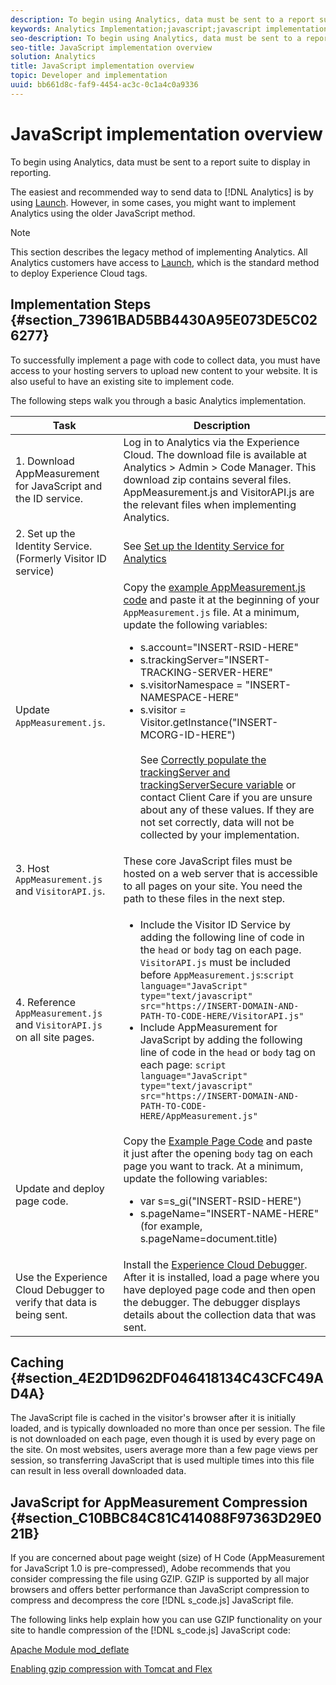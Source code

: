 ```yaml
---
description: To begin using Analytics, data must be sent to a report suite to display in reporting.
keywords: Analytics Implementation;javascript;javascript implementation;appmeasurement;download appmeasurement;Identity Service;visitorapi.js;caching;appmeasurement compression
seo-description: To begin using Analytics, data must be sent to a report suite to display in reporting.
seo-title: JavaScript implementation overview
solution: Analytics
title: JavaScript implementation overview
topic: Developer and implementation
uuid: bb661d8c-faf9-4454-ac3c-0c1a4c0a9336
---
```


# JavaScript implementation overview

To begin using Analytics, data must be sent to a report suite to display in reporting.

The easiest and recommended way to send data to [!DNL Analytics] is by using [Launch](/help/implement/implement-with-launch/create-analytics-property.md). However, in some cases, you might want to implement Analytics using the older JavaScript method.

>[!NOTE]
>
>This section describes the legacy method of implementing Analytics. All Analytics customers have access to [Launch](/help/implement/implement-with-launch/create-analytics-property.md), which is the standard method to deploy Experience Cloud tags.

## Implementation Steps {#section_73961BAD5BB4430A95E073DE5C026277}

To successfully implement a page with code to collect data, you must have access to your hosting servers to upload new content to your website. It is also useful to have an existing site to implement code.

The following steps walk you through a basic Analytics implementation. 

| Task | Description |
|--- |--- |
|1. Download AppMeasurement for JavaScript and the ID service.|Log in to Analytics via the Experience Cloud. The download file is available at Analytics > Admin > Code Manager.  This download zip contains several files.  AppMeasurement.js  and  VisitorAPI.js  are the relevant files when implementing Analytics.|
|2. Set up the Identity Service. (Formerly Visitor ID service)| See [Set up the Identity Service for Analytics](https://docs.adobe.com/content/help/en/id-service/using/home.html)|
|Update `AppMeasurement.js`.|Copy the [example AppMeasurement.js code](https://docs.adobe.com/content/help/en/analytics/implementation/javascript-implementation/appmeasure-mjs-pagecode.html#section_4351543F2D6049218E18B48769D471E2) and paste it at the beginning of your `AppMeasurement.js` file. At a minimum, update the following variables:<ul><li>s.account="INSERT-RSID-HERE"</li><li>s.trackingServer="INSERT-TRACKING-SERVER-HERE"</li><li>s.visitorNamespace = "INSERT-NAMESPACE-HERE"</li><li>s.visitor = Visitor.getInstance("INSERT-MCORG-ID-HERE")</li><br>See [Correctly populate the trackingServer and trackingServerSecure variable](https://helpx.adobe.com/analytics/kb/determining-data-center.html) or contact Client Care if you are unsure about any of these values. If they are not set correctly, data will not be collected by your implementation.</br>|
|3. Host `AppMeasurement.js` and `VisitorAPI.js`.|These core JavaScript files must be hosted on a web server that is accessible to all pages on your site. You need the path to these files in the next step.|
|4. Reference `AppMeasurement.js` and `VisitorAPI.js`  on all site pages.|<ul><li>Include the Visitor ID Service by adding the following line of code in the `head` or `body` tag on each page. `VisitorAPI.js` must be included before `AppMeasurement.js`:`script language="JavaScript" type="text/javascript" src="https://INSERT-DOMAIN-AND-PATH-TO-CODE-HERE/VisitorAPI.js"`</li><li>Include AppMeasurement for JavaScript by adding the following line of code in the `head` or `body` tag on each page: `script language="JavaScript" type="text/javascript"  src="https://INSERT-DOMAIN-AND-PATH-TO-CODE-HERE/AppMeasurement.js"`</li></ul>|
|Update and deploy page code.|Copy the [Example Page Code](https://docs.adobe.com/content/help/en/analytics/implementation/javascript-implementation/appmeasure-mjs-pagecode.html#section_042412C29CC249E298F19B2BC2F43CE7) and paste it just after the opening `body` tag on each page you want to track. At a minimum, update the following variables:<ul><li>var s=s_gi("INSERT-RSID-HERE")</li><li>s.pageName="INSERT-NAME-HERE" (for example, s.pageName=document.title)</li></ul>|
|Use the Experience Cloud Debugger to verify that data is being sent.|Install the [Experience Cloud Debugger](https://docs.adobe.com/content/help/en/analytics/implementation/testing-and-validation/debugger.html#concept_B26FFE005EDD4E0FACB3117AE3E95AA2). After it is installed, load a page where you have deployed page code and then open the debugger. The debugger displays details about the collection data that was sent.|

## Caching {#section_4E2D1D962DF046418134C43CFC49AD4A}

The JavaScript file is cached in the visitor's browser after it is initially loaded, and is typically downloaded no more than once per session. The file is not downloaded on each page, even though it is used by every page on the site. On most websites, users average more than a few page views per session, so transferring JavaScript that is used multiple times into this file can result in less overall downloaded data.

## JavaScript for AppMeasurement Compression {#section_C10BBC84C81C414088F97363D29E021B}

If you are concerned about page weight (size) of H Code (AppMeasurement for JavaScript 1.0 is pre-compressed), Adobe recommends that you consider compressing the file using GZIP. GZIP is supported by all major browsers and offers better performance than JavaScript compression to compress and decompress the core [!DNL s_code.js] JavaScript file.

The following links help explain how you can use GZIP functionality on your site to handle compression of the [!DNL s_code.js] JavaScript code:

[Apache Module mod_deflate](https://httpd.apache.org/docs/2.0/mod/mod_deflate.html)

[Enabling gzip compression with Tomcat and Flex](https://www.cubicleman.com/2007/04/06/enabling-gzip-compression-with-tomcat-and-flex/) 
